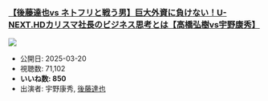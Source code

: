 ### [【後藤達也vs ネトフリと戦う男】巨大外資に負けない！U-NEXT.HDカリスマ社長のビジネス思考とは【高橋弘樹vs宇野康秀】](https://www.youtube.com/watch?v=XOZukE5vBPQ)
[![](https://img.youtube.com/vi/XOZukE5vBPQ/sddefault.jpg)](https://www.youtube.com/watch?v=XOZukE5vBPQ)
-   公開日: 2025-03-20
-   視聴数: 71,102
-   **いいね数: 850**
-   出演者: 宇野康秀, [後藤達也](/rehacq_fan/people/後藤達也 "wikilink")
